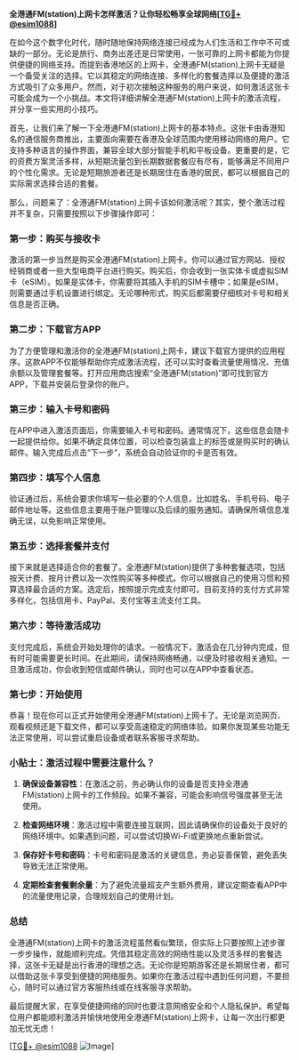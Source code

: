 **全港通FM(station)上网卡怎样激活？让你轻松畅享全球网络[[TG💪+ @esim1088](https://t.me/s/esim1088)]**

在如今这个数字化时代，随时随地保持网络连接已经成为人们生活和工作中不可或缺的一部分。无论是旅行、商务出差还是日常使用，一张可靠的上网卡都能为你提供便捷的网络支持。而提到香港地区的上网卡，全港通FM(station)上网卡无疑是一个备受关注的选择。它以其稳定的网络连接、多样化的套餐选择以及便捷的激活方式吸引了众多用户。然而，对于初次接触这种服务的用户来说，如何激活这张卡可能会成为一个小挑战。本文将详细讲解全港通FM(station)上网卡的激活流程，并分享一些实用的小技巧。

首先，让我们来了解一下全港通FM(station)上网卡的基本特点。这张卡由香港知名的通信服务商推出，主要面向需要在香港及全球范围内使用移动网络的用户。它支持多种语言的操作界面，兼容全球大部分智能手机和平板设备。更重要的是，它的资费方案灵活多样，从短期流量包到长期数据套餐应有尽有，能够满足不同用户的个性化需求。无论是短期旅游者还是长期居住在香港的居民，都可以根据自己的实际需求选择合适的套餐。

那么，问题来了：全港通FM(station)上网卡该如何激活呢？其实，整个激活过程并不复杂，只需要按照以下步骤操作即可：

### **第一步：购买与接收卡**
激活的第一步当然是购买全港通FM(station)上网卡。你可以通过官方网站、授权经销商或者一些大型电商平台进行购买。购买后，你会收到一张实体卡或虚拟SIM卡（eSIM）。如果是实体卡，你需要将其插入手机的SIM卡槽中；如果是eSIM，则需要通过手机设置进行绑定。无论哪种形式，购买后都需要仔细核对卡号和相关信息是否正确。

### **第二步：下载官方APP**
为了方便管理和激活你的全港通FM(station)上网卡，建议下载官方提供的应用程序。这款APP不仅能够帮助你完成激活流程，还可以实时查看流量使用情况、充值余额以及管理套餐等。打开应用商店搜索“全港通FM(station)”即可找到官方APP，下载并安装后登录你的账户。

### **第三步：输入卡号和密码**
在APP中进入激活页面后，你需要输入卡号和密码。通常情况下，这些信息会随卡一起提供给你。如果不确定具体位置，可以检查包装盒上的标签或是购买时的确认邮件。输入完成后点击“下一步”，系统会自动验证你的卡是否有效。

### **第四步：填写个人信息**
验证通过后，系统会要求你填写一些必要的个人信息，比如姓名、手机号码、电子邮件地址等。这些信息主要用于账户管理以及后续的服务通知。请确保所填信息准确无误，以免影响正常使用。

### **第五步：选择套餐并支付**
接下来就是选择适合你的套餐了。全港通FM(station)提供了多种套餐选项，包括按天计费、按月计费以及一次性购买等多种模式。你可以根据自己的使用习惯和预算选择最合适的方案。选定后，按照提示完成支付即可。目前支持的支付方式非常多样化，包括信用卡、PayPal、支付宝等主流支付工具。

### **第六步：等待激活成功**
支付完成后，系统会开始处理你的请求。一般情况下，激活会在几分钟内完成，但有时可能需要更长时间。在此期间，请保持网络畅通，以便及时接收相关通知。一旦激活成功，你会收到短信或邮件确认，同时也可以在APP中查看状态。

### **第七步：开始使用**
恭喜！现在你可以正式开始使用全港通FM(station)上网卡了。无论是浏览网页、观看视频还是下载文件，都可以享受高速稳定的网络体验。如果你发现某些功能无法正常使用，可以尝试重启设备或者联系客服寻求帮助。

### **小贴士：激活过程中需要注意什么？**
1. **确保设备兼容性**：在激活之前，务必确认你的设备是否支持全港通FM(station)上网卡的工作频段。如果不兼容，可能会影响信号强度甚至无法使用。
   
2. **检查网络环境**：激活过程中需要连接互联网，因此请确保你的设备处于良好的网络环境中。如果遇到问题，可以尝试切换Wi-Fi或更换地点重新尝试。

3. **保存好卡号和密码**：卡号和密码是激活的关键信息，务必妥善保管，避免丢失导致无法正常使用。

4. **定期检查套餐剩余量**：为了避免流量超支产生额外费用，建议定期查看APP中的流量使用记录，合理规划自己的使用计划。

### **总结**
全港通FM(station)上网卡的激活流程虽然看似繁琐，但实际上只要按照上述步骤一步步操作，就能顺利完成。凭借其稳定高效的网络性能以及灵活多样的套餐选择，这张卡无疑是出行香港的理想之选。无论你是短期游客还是长期居住者，都可以借助这张卡享受到便捷的网络服务。如果你在激活过程中遇到任何问题，不要担心，随时可以通过官方客服热线或在线客服寻求帮助。

最后提醒大家，在享受便捷网络的同时也要注意网络安全和个人隐私保护。希望每位用户都能顺利激活并愉快地使用全港通FM(station)上网卡，让每一次出行都更加无忧无虑！

[[TG💪+ @esim1088](https://t.me/s/esim1088) ![Image](https://i.postimg.cc/4NQfJmqS/Snipaste-2025-05-13-00-14-12.png)]